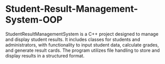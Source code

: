 # Student-Result-Management-System-OOP
StudentResultManagementSystem is a C++ project designed to manage and display student results. It includes classes for students and administrators, with functionality to input student data, calculate grades, and generate result cards. The program utilizes file handling to store and display results in a structured format.
